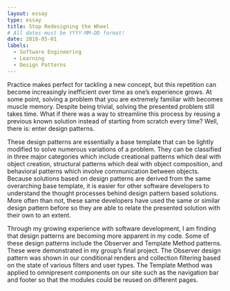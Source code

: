 ```yaml
---
layout: essay
type: essay
title: Stop Redesigning the Wheel
# All dates must be YYYY-MM-DD format!
date: 2018-05-01
labels:
  - Software Engineering
  - Learning
  - Design Patterns
---
```


Practice makes perfect for tackling a new concept, but this repetition can become increasingly inefficient over time as one’s experience grows. At some point, solving a problem that you are extremely familiar with becomes muscle memory. Despite being trivial, solving the presented problem still takes time. What if there was a way to streamline this process by reusing a previous known solution instead of starting from scratch every time? Well, there is: enter design patterns.

These design patterns are essentially a base template that can be lightly modified to solve numerous variations of a problem. They can be classified in three major categories which include creational patterns which deal with object creation, structural patterns which deal with object composition, and behavioral patterns which involve communication between objects. Because solutions based on design patterns are derived from the same overarching base template, it is easier for other software developers to understand the thought processes behind design pattern based solutions. More often than not, these same developers have used the same or similar design pattern before so they are able to relate the presented solution with their own to an extent.

Through my growing experience with software development, I am finding that design patterns are becoming more apparent in my code. Some of these design patterns include the Observer and Template Method patterns. These were demonstrated in my group’s final project. The Observer design pattern was shown in our conditional renders and collection filtering based on the state of various filters and user types. The Template Method was applied to omnipresent components on our site such as the navigation bar and footer so that the modules could be reused on different pages.
